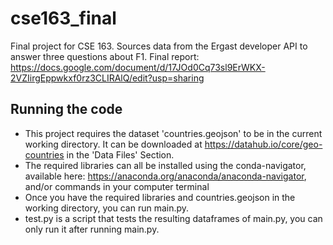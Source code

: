# cse163_final
Final project for CSE 163. Sources data from the Ergast developer API to answer three questions about F1.
Final report: https://docs.google.com/document/d/17JOd0Cq73sl9ErWKX-2VZIirgEppwkxf0rz3CLIRAlQ/edit?usp=sharing

## Running the code
- This project requires the dataset 'countries.geojson' to be in the current working directory.
    It can be downloaded at https://datahub.io/core/geo-countries in the 'Data Files' Section.
- The required libraries can all be installed using the conda-navigator, available here:
    https://anaconda.org/anaconda/anaconda-navigator, and/or commands in your computer terminal
- Once you have the required libraries and countries.geojson in the working directory, you can run
    main.py.
- test.py is a script that tests the resulting dataframes of main.py, you can only run it after running main.py.
